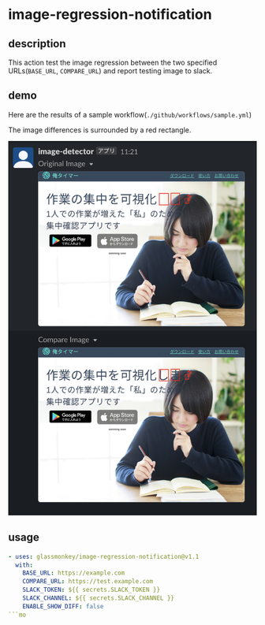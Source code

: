 # image-regression-notification

## description

This action test the image regression between the two specified URLs(`BASE_URL`, `COMPARE_URL`) and report testing image to slack.

## demo
Here are the results of a sample workflow(`./github/workflows/sample.yml`)

The image differences is surrounded by a red rectangle.

![demo](doc/demo.png)


## usage
```yaml
- uses: glassmonkey/image-regression-notification@v1.1
  with:
    BASE_URL: https://example.com
    COMPARE_URL: https://test.example.com
    SLACK_TOKEN: ${{ secrets.SLACK_TOKEN }}
    SLACK_CHANNEL: ${{ secrets.SLACK_CHANNEL }}
    ENABLE_SHOW_DIFF: false
```mo
